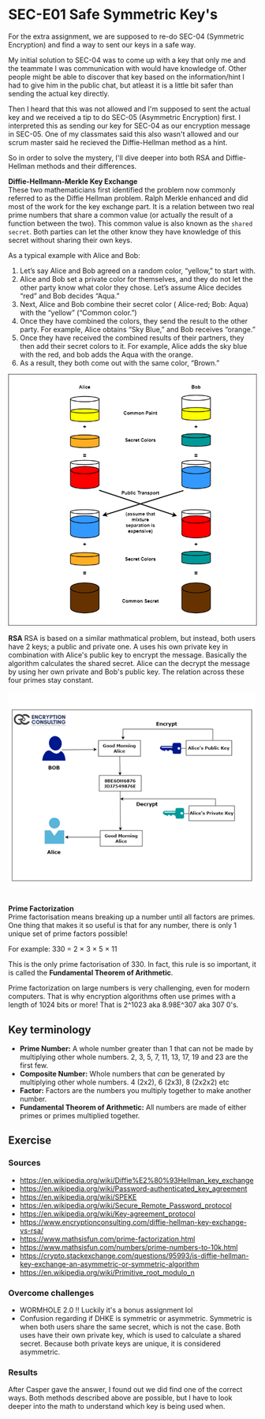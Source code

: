 # SEC-E01 Safe Symmetric Key's
For the extra assignment, we are supposed to re-do SEC-04 (Symmetric Encryption) and find a way to sent our keys in a safe way.  
  
My initial solution to SEC-04 was to come up with a key that only me and the teammate I was communication with would have knowledge of. Other people might be able to discover that key based on the information/hint I had to give him in the public chat, but atleast it is a little bit safer than sending the actual key directly.  

Then I heard that this was not allowed and I'm supposed to sent the actual key and we received a tip to do SEC-05 (Asymmetric Encryption) first. I interpreted this as sending our key for SEC-04 as our encryption message in SEC-05. One of my classmates said this also wasn't allowed and our scrum master said he recieved the Diffie-Hellman method as a hint.  
  
So in order to solve the mystery, I'll dive deeper into both RSA and Diffie-Hellman methods and their differences.
  
**Diffie-Hellmann-Merkle Key Exchange**  
These two mathematicians first identified the problem now commonly referred to as the Diffie Hellman problem. Ralph Merkle enhanced and did most of the work for the key exchange part. It is a relation between two real prime numbers that share a common value (or actually the result of a function between the two). This common value is also known as the `shared secret`. Both parties can let the other know they have knowledge of this secret without sharing their own keys.  

As a typical example with Alice and Bob:  
  
1. Let’s say Alice and Bob agreed on a random color, “yellow,” to start with.
2. Alice and Bob set a private color for themselves, and they do not let the other party know what color they chose. Let’s assume Alice decides “red” and Bob decides “Aqua.”
3. Next, Alice and Bob combine their secret color ( Alice-red; Bob: Aqua) with the “yellow” (“Common color.”)
4. Once they have combined the colors, they send the result to the other party. For example, Alice obtains “Sky Blue,” and Bob receives “orange.”
5. Once they have received the combined results of their partners, they then add their secret colors to it. For example, Alice adds the sky blue with the red, and bob adds the Aqua with the orange.
6. As a result, they both come out with the same color, “Brown.”

![Diffie Hellman Exchange](../00_includes/SEC/SEC-E01_DH_exchange.png)
  <br>  

**RSA**
RSA is based on a similar mathmatical problem, but instead, both users have 2 keys; a public and private one. A uses his own private key in combination with Alice's public key to encrypt the message. Basically the algorithm calculates the shared secret. Alice can the decrypt the message by using her own private and Bob's public key. The relation across these four primes stay constant.
  
![RSA](../00_includes/SEC/SEC-E01_RSA.png)  
  <br>  

**Prime Factorization**  
Prime factorisation means breaking up a number until all factors are primes. One thing that makes it so useful is that for any number, there is only 1 unique set of prime factors possible!  
  
For example: 330 = 2 × 3 × 5 × 11  
  
This is the only prime factorisation of 330. In fact, this rule is so important, it is called the **Fundamental Theorem of Arithmetic**.  
  
Prime factorization on large numbers is very challenging, even for modern computers. That is why encryption algorithms often use primes with a length of 1024 bits or more! That is 2^1023 aka 8.98E^307 aka 307 0's.  

## Key terminology
- **Prime Number:** A whole number greater than 1 that can not be made by multiplying other whole numbers. 2, 3, 5, 7, 11, 13, 17, 19 and 23 are the first few.
- **Composite Number:** Whole numbers that *can* be generated by multiplying other whole numbers. 4 (2x2), 6 (2x3), 8 (2x2x2) etc
- **Factor:** Factors are the numbers you multiply together to make another number. 
- **Fundamental Theorem of Arithmetic:** All numbers are made of either primes or primes multiplied together.

## Exercise
### Sources
- https://en.wikipedia.org/wiki/Diffie%E2%80%93Hellman_key_exchange
- https://en.wikipedia.org/wiki/Password-authenticated_key_agreement
- https://en.wikipedia.org/wiki/SPEKE
- https://en.wikipedia.org/wiki/Secure_Remote_Password_protocol
- https://en.wikipedia.org/wiki/Key-agreement_protocol
- https://www.encryptionconsulting.com/diffie-hellman-key-exchange-vs-rsa/
- https://www.mathsisfun.com/prime-factorization.html
- https://www.mathsisfun.com/numbers/prime-numbers-to-10k.html
- https://crypto.stackexchange.com/questions/95993/is-diffie-hellman-key-exchange-an-asymmetric-or-symmetric-algorithm
- https://en.wikipedia.org/wiki/Primitive_root_modulo_n

### Overcome challenges
- WORMHOLE 2.0 !! Luckily it's a bonus assignment lol
- Confusion regarding if DHKE is symmetric or asymmetric. Symmetric is when both users share the same secret, which is not the case. Both uses have their own private key, which is used to calculate a shared secret. Because both private keys are unique, it is considered asymmetric. 


### Results
After Casper gave the answer, I found out we did find one of the correct ways. Both methods described above are possible, but I have to look deeper into the math to understand which key is being used when.
